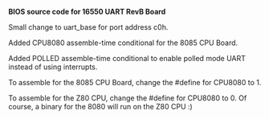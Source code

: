 <b>BIOS source code for 16550 UART RevB Board</b>
<p>
Small change to uart_base for port address c0h.
<p>
Added CPU8080 assemble-time conditional for the 8085 CPU Board.
<p>
Added POLLED assemble-time conditional to enable polled mode UART instead of using interrupts.
<p>
To assemble for the 8085 CPU Board, change the #define for CPU8080 to 1.
<p>
To assemble for the Z80 CPU, change the #define for CPU8080 to 0. Of course, a binary for the 8080 will run on the Z80 CPU :)
<p>
